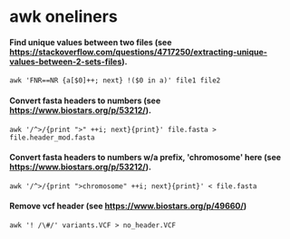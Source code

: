 # awk oneliners

#### Find unique values between two files (see https://stackoverflow.com/questions/4717250/extracting-unique-values-between-2-sets-files).

`awk 'FNR==NR {a[$0]++; next} !($0 in a)' file1 file2`


#### Convert fasta headers to numbers (see https://www.biostars.org/p/53212/).

`awk '/^>/{print ">" ++i; next}{print}' file.fasta > file.header_mod.fasta`

#### Convert fasta headers to numbers w/a prefix, 'chromosome' here (see https://www.biostars.org/p/53212/).

`awk '/^>/{print ">chromosome" ++i; next}{print}' < file.fasta`

#### Remove vcf header (see https://www.biostars.org/p/49660/)

`awk '! /\#/' variants.VCF > no_header.VCF`
